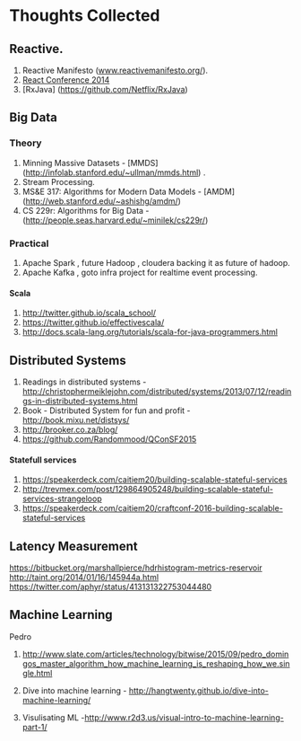 Thoughts Collected
==============
## Reactive.
1. Reactive Manifesto (www.reactivemanifesto.org/).
2. [React Conference 2014](https://www.youtube.com/watch?v=ZLBH4l7dCFA&list=PLSD48HvrE7-Z1stQ1vIIBumB0wK0s8llY)
3. [RxJava] (https://github.com/Netflix/RxJava)

## Big Data 

### Theory
1. Minning Massive Datasets - [MMDS] (http://infolab.stanford.edu/~ullman/mmds.html) .
2. Stream Processing.
3. MS&E 317: Algorithms for Modern Data Models -  [AMDM] (http://web.stanford.edu/~ashishg/amdm/)
4. CS 229r: Algorithms for Big Data - (http://people.seas.harvard.edu/~minilek/cs229r/)

### Practical
1. Apache Spark , future Hadoop , cloudera backing it as future of hadoop.
2. Apache Kafka , goto infra project for realtime event processing.

#### Scala
1. http://twitter.github.io/scala_school/
2. https://twitter.github.io/effectivescala/
3. http://docs.scala-lang.org/tutorials/scala-for-java-programmers.html

## Distributed Systems
1. Readings in distributed systems - http://christophermeiklejohn.com/distributed/systems/2013/07/12/readings-in-distributed-systems.html
2. Book - Distributed System for fun and profit - http://book.mixu.net/distsys/
3. http://brooker.co.za/blog/
4. https://github.com/Randommood/QConSF2015

#### Statefull services
1. https://speakerdeck.com/caitiem20/building-scalable-stateful-services
2. http://trevmex.com/post/129864905248/building-scalable-stateful-services-strangeloop
3. https://speakerdeck.com/caitiem20/craftconf-2016-building-scalable-stateful-services

## Latency Measurement
https://bitbucket.org/marshallpierce/hdrhistogram-metrics-reservoir
http://taint.org/2014/01/16/145944a.html
https://twitter.com/aphyr/status/413131322753044480


## Machine Learning

Pedro

1. http://www.slate.com/articles/technology/bitwise/2015/09/pedro_domingos_master_algorithm_how_machine_learning_is_reshaping_how_we.single.html

2. Dive into machine learning - http://hangtwenty.github.io/dive-into-machine-learning/
3. Visulisating ML -http://www.r2d3.us/visual-intro-to-machine-learning-part-1/



